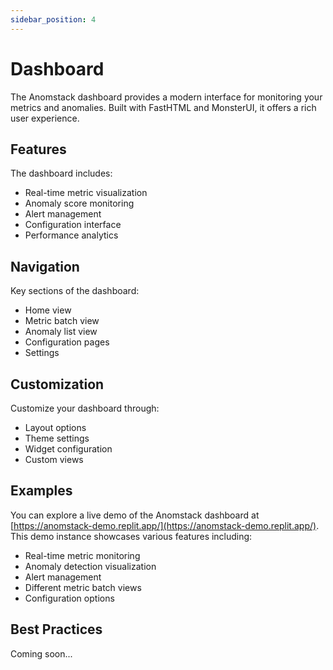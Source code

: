 ```yaml
---
sidebar_position: 4
---
```


# Dashboard

The Anomstack dashboard provides a modern interface for monitoring your metrics and anomalies. Built with FastHTML and MonsterUI, it offers a rich user experience.

## Features

The dashboard includes:
- Real-time metric visualization
- Anomaly score monitoring
- Alert management
- Configuration interface
- Performance analytics

## Navigation

Key sections of the dashboard:
- Home view
- Metric batch view
- Anomaly list view
- Configuration pages
- Settings

## Customization

Customize your dashboard through:
- Layout options
- Theme settings
- Widget configuration
- Custom views

## Examples

You can explore a live demo of the Anomstack dashboard at [https://anomstack-demo.replit.app/](https://anomstack-demo.replit.app/). This demo instance showcases various features including:
- Real-time metric monitoring
- Anomaly detection visualization
- Alert management
- Different metric batch views
- Configuration options

## Best Practices

Coming soon...
